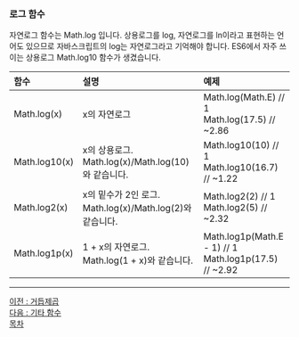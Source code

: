 ### 로그 함수
자연로그 함수는 Math.log 입니다. 상용로그를 log, 자연로그를 ln이라고 표현하는 언어도 있으므로 자바스크립트의 log는 자연로그라고 기억해야 합니다. ES6에서 자주 쓰이는 상용로그 Math.log10 함수가 생겼습니다.

|함수|설명|예제|
|:---|:---|:---|
|Math.log(x)|x의 자연로그|Math.log(Math.E)      // 1 <br/> Math.log(17.5)       // ~2.86|
|Math.log10(x)|x의 상용로그. Math.log(x)/Math.log(10)와 같습니다.|Math.log10(10)        // 1 <br/> Math.log10(16.7)     // ~1.22|
|Math.log2(x)|x의 밑수가 2인 로그. Math.log(x)/Math.log(2)와 같습니다.|Math.log2(2)     // 1 <br/> Math.log2(5)     // ~2.32|
|Math.log1p(x)|1 + x의 자연로그. Math.log(1 + x)와 같습니다.|Math.log1p(Math.E - 1) // 1 <br/> Math.log1p(17.5)     // ~2.92|

***
[이전 : 거듭제곱](16.3.1.md) <br/>
[다음 : 기타 함수](16.3.3.md) <br/>
[목차](../progressCheck.md)